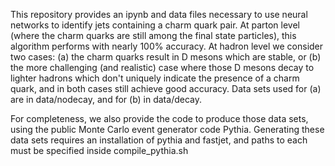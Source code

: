 This repository provides an ipynb and data files necessary to use neural networks to identify jets containing a charm quark pair. At parton level (where the charm quarks are still among the final state particles), this algorithm performs with nearly 100% accuracy. At hadron level we consider two cases: (a) the charm quarks result in D mesons which are stable, or (b) the more challenging (and realistic) case where those D mesons decay to lighter hadrons which don't uniquely indicate the presence of a charm quark, and in both cases still achieve good accuracy. Data sets used for (a) are in data/nodecay, and for (b) in data/decay.

For completeness, we also provide the code to produce those data sets, using the public Monte Carlo event generator code Pythia. Generating these data sets requires an installation of pythia and fastjet, and paths to each must be specified inside compile_pythia.sh
